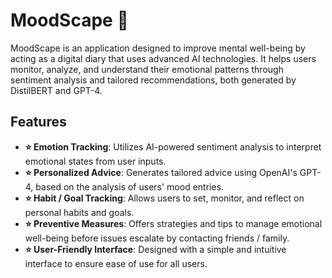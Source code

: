 # MoodScape 🪻

MoodScape is an application designed to improve mental well-being by acting as a digital diary that uses advanced AI technologies. It helps users monitor, analyze, and understand their emotional patterns through sentiment analysis and tailored recommendations, both generated by DistilBERT and GPT-4.

## Features

- **⭐️ Emotion Tracking**: Utilizes AI-powered sentiment analysis to interpret emotional states from user inputs.
- **⭐️ Personalized Advice**: Generates tailored advice using OpenAI's GPT-4, based on the analysis of users' mood entries.
- **⭐️ Habit / Goal Tracking**: Allows users to set, monitor, and reflect on personal habits and goals.
- **⭐️ Preventive Measures**: Offers strategies and tips to manage emotional well-being before issues escalate by contacting friends / family.
- **⭐️ User-Friendly Interface**: Designed with a simple and intuitive interface to ensure ease of use for all users.

